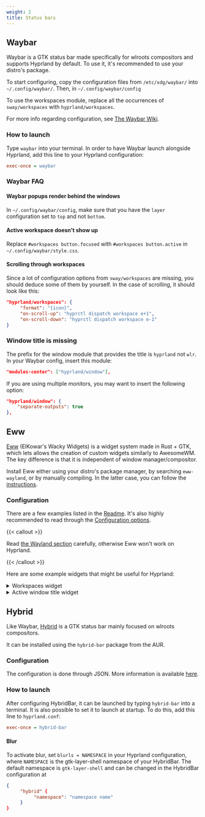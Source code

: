 ```yaml
---
weight: 2
title: Status bars
---
```


## Waybar

Waybar is a GTK status bar made specifically for wlroots compositors and
supports Hyprland by default. To use it, it's recommended to use your distro's
package.

To start configuring, copy the configuration files from
`/etc/xdg/waybar/` into `~/.config/waybar/`. Then, in `~/.config/waybar/config`

To use the workspaces module, replace all the occurrences of `sway/workspaces`
with `hyprland/workspaces`.

For more info regarding configuration, see
[The Waybar Wiki](https://github.com/Alexays/Waybar/wiki/Module:-Hyprland).

### How to launch

Type `waybar` into your terminal. In order to have Waybar launch alongside
Hyprland, add this line to your Hyprland configuration:

```ini
exec-once = waybar
```

### Waybar FAQ

#### Waybar popups render behind the windows

In `~/.config/waybar/config`, make sure that you have the `layer` configuration
set to `top` and not `bottom`.

#### Active workspace doesn't show up

Replace `#workspaces button.focused` with `#workspaces button.active` in
`~/.config/waybar/style.css`.

#### Scrolling through workspaces

Since a lot of configuration options from `sway/workspaces` are missing,
you should deduce some of them by yourself. In the case of scrolling, it should
look like this:

```json
"hyprland/workspaces": {
     "format": "{icon}",
     "on-scroll-up": "hyprctl dispatch workspace e+1",
     "on-scroll-down": "hyprctl dispatch workspace e-1"
}
```

### Window title is missing

The prefix for the window module that provides the title is `hyprland` not `wlr`.
In your Waybar config, insert this module:

```json
"modules-center": ["hyprland/window"],
```

If you are using multiple monitors, you may want to insert the following option:

```json
"hyprland/window": {
    "separate-outputs": true
},
```

## Eww

[Eww](https://github.com/elkowar/eww) (ElKowar's Wacky Widgets) is a widget
system made in Rust + GTK, which lets allows the creation of custom widgets
similarly to AwesomeWM. The key difference is that it is independent of window
manager/compositor.

Install Eww either using your distro's package manager, by searching
`eww-wayland`, or by manually compiling. In the latter case, you can follow the
[instructions](https://elkowar.github.io/eww).

### Configuration

There are a few examples listed in the [Readme](https://github.com/elkowar/eww).
It's also highly recommended to read through the
[Configuration options](https://elkowar.github.io/eww/configuration.html).

{{< callout >}}

Read
[the Wayland section](https://elkowar.github.io/eww/configuration.html#wayland)
carefully, otherwise Eww won't work on Hyprland.

{{< /callout >}}

Here are some example widgets that might be useful for Hyprland:

<details>
<summary>Workspaces widget</summary>

This widget displays a list of workspaces 1-10. Each workspace can be clicked on
to jump to it, and scrolling over the widget cycles through them. It supports
different styles for the current workspace, occupied workspaces, and empty
workspaces. It requires [bash](https://linux.die.net/man/1/bash),
[awk](https://linux.die.net/man/1/awk),
[stdbuf](https://linux.die.net/man/1/stdbuf),
[grep](https://linux.die.net/man/1/grep),
[seq](https://linux.die.net/man/1/seq),
[socat](https://linux.die.net/man/1/socat),
[jq](https://stedolan.github.io/jq/), and [Python 3](https://www.python.org/).

#### `~/.config/eww.yuck`

```lisp
...
(deflisten workspaces :initial "[]" "bash ~/.config/eww/scripts/get-workspaces")
(deflisten current_workspace :initial "1" "bash ~/.config/eww/scripts/get-active-workspace")
(defwidget workspaces []
  (eventbox :onscroll "bash ~/.config/eww/scripts/change-active-workspace {} ${current_workspace}" :class "workspaces-widget"
    (box :space-evenly true
      (label :text "${workspaces}${current_workspace}" :visible false)
      (for workspace in workspaces
        (eventbox :onclick "hyprctl dispatch workspace ${workspace.id}"
          (box :class "workspace-entry ${workspace.id == current_workspace ? "current" : ""} ${workspace.windows > 0 ? "occupied" : "empty"}"
            (label :text "${workspace.id}")
            )
          )
        )
      )
    )
  )
...
```

#### `~/.config/eww/scripts/change-active-workspace`

```sh
#!/usr/bin/env bash
function clamp {
	min=$1
	max=$2
	val=$3
	python -c "print(max($min, min($val, $max)))"
}

direction=$1
current=$2
if test "$direction" = "down"
then
	target=$(clamp 1 10 $(($current+1)))
	echo "jumping to $target"
	hyprctl dispatch workspace $target
elif test "$direction" = "up"
then
	target=$(clamp 1 10 $(($current-1)))
	echo "jumping to $target"
	hyprctl dispatch workspace $target
fi
```

#### `~/.config/eww/scripts/get-active-workspace`

```sh
#!/usr/bin/env bash

hyprctl monitors -j | jq '.[] | select(.focused) | .activeWorkspace.id'

socat -u UNIX-CONNECT:$XDG_RUNTIME_DIR/hypr/$HYPRLAND_INSTANCE_SIGNATURE/.socket2.sock - |
  stdbuf -o0 awk -F '>>|,' -e '/^workspace>>/ {print $2}' -e '/^focusedmon>>/ {print $3}'
```

#### `~/.config/eww/scripts/get-workspaces`

```sh
#!/usr/bin/env bash

spaces (){
	WORKSPACE_WINDOWS=$(hyprctl workspaces -j | jq 'map({key: .id | tostring, value: .windows}) | from_entries')
	seq 1 10 | jq --argjson windows "${WORKSPACE_WINDOWS}" --slurp -Mc 'map(tostring) | map({id: ., windows: ($windows[.]//0)})'
}

spaces
socat -u UNIX-CONNECT:$XDG_RUNTIME_DIR/hypr/$HYPRLAND_INSTANCE_SIGNATURE/.socket2.sock - | while read -r line; do
	spaces
done
```

</details>

<details>
<summary>Active window title widget</summary>

This widget simply displays the title of the active window. It requires
[awk](https://linux.die.net/man/1/awk),
[stdbuf](https://linux.die.net/man/1/stdbuf),
[socat](https://linux.die.net/man/1/socat), and
[jq](https://stedolan.github.io/jq/).

#### `~/.config/eww/eww.yuck`

```lisp
...
(deflisten window :initial "..." "sh ~/.config/eww/scripts/get-window-title")
(defwidget window_w []
  (box
    (label :text "${window}"
    )
  )
...
```

#### `~/.config/eww/scripts/get-window-title`

```sh
#!/bin/sh
hyprctl activewindow -j | jq --raw-output .title
socat -u UNIX-CONNECT:$XDG_RUNTIME_DIR/hypr/$HYPRLAND_INSTANCE_SIGNATURE/.socket2.sock - | stdbuf -o0 awk -F '>>|,' '/^activewindow>>/{print $3}'
```

</details>

## Hybrid

Like Waybar, [Hybrid](https://github.com/vars1ty/HybridBar) is a GTK status bar
mainly focused on wlroots compositors.

It can be installed using the `hybrid-bar` package from the AUR.

### Configuration

The configuration is done through JSON. More information is available
[here](https://github.com/vars1ty/HybridBar).

### How to launch

After configuring HybridBar, it can be launched by typing `hybrid-bar` into a
terminal. It is also possible to set it to launch at startup. To do this, add
this line to `hyprland.conf`:

```ini
exec-once = hybrid-bar
```

#### Blur

To activate blur, set `blurls = NAMESPACE` in your Hyprland configuration, where
`NAMESPACE` is the gtk-layer-shell namespace of your HybridBar. The default
namespace is `gtk-layer-shell` and can be changed in the HybridBar configuration
at

```json
{
     "hybrid" {
          "namespace": "namespace name"
     }
}
```

